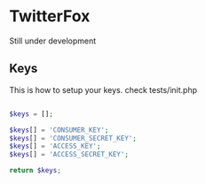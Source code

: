 # TwitterFox

Still under development

Keys
-----
This is how to setup your keys. check tests/init.php

```php

$keys = [];

$keys[] = 'CONSUMER_KEY';
$keys[] = 'CONSUMER_SECRET_KEY';
$keys[] = 'ACCESS_KEY';
$keys[] = 'ACCESS_SECRET_KEY';

return $keys;

```
